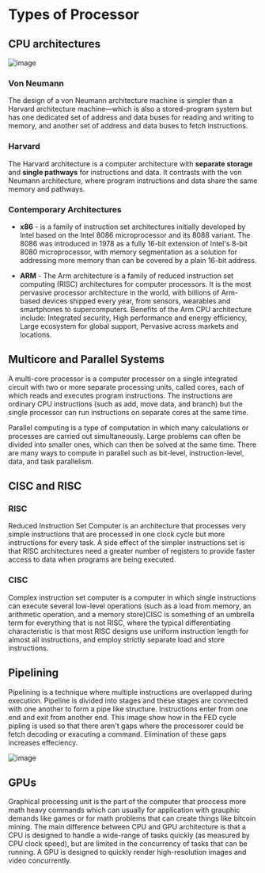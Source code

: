 # Types of Processor
## CPU architectures
![image](https://user-images.githubusercontent.com/90515435/137921777-5f0ba8e9-b7a2-4f11-8969-5f980410cc01.png)
### Von Neumann
The design of a von Neumann architecture machine is simpler than a Harvard architecture machine—which is also a stored-program system but has one dedicated set of address and data buses for reading and writing to memory, and another set of address and data buses to fetch instructions.

### Harvard
The Harvard architecture is a computer architecture with **separate storage** and **single pathways** for instructions and data. It contrasts with the von Neumann architecture, where program instructions and data share the same memory and pathways.

### Contemporary Architectures
- **x86** - is a family of instruction set architectures initially developed by Intel based on the Intel 8086 microprocessor and its 8088 variant. The 8086 was introduced in 1978 as a fully 16-bit extension of Intel's 8-bit 8080 microprocessor, with memory segmentation as a solution for addressing more memory than can be covered by a plain 16-bit address.

- **ARM** - The Arm architecture is a family of reduced instruction set computing (RISC) architectures for computer processors. It is the most pervasive processor architecture in the world, with billions of Arm-based devices shipped every year, from sensors, wearables and smartphones to supercomputers. Benefits of the Arm CPU architecture include: Integrated security, High performance and energy efficiency, Large ecosystem for global support, Pervasive across markets and locations.


## Multicore and Parallel Systems
A multi-core processor is a computer processor on a single integrated circuit with two or more separate processing units, called cores, each of which reads and executes program instructions. The instructions are ordinary CPU instructions (such as add, move data, and branch) but the single processor can run instructions on separate cores at the same time.

Parallel computing is a type of computation in which many calculations or processes are carried out simultaneously. Large problems can often be divided into smaller ones, which can then be solved at the same time. There are many ways to compute in parallel such as  bit-level, instruction-level, data, and task parallelism. 

## CISC and RISC
### RISC
Reduced Instruction Set Computer is an architecture that processes very simple instructions that are processed in one clock cycle but more instructions for every task. A side effect of the simpler instructions set is that RISC architectures need a greater number of registers to provide faster access to data when programs are being executed.

### CISC
Complex instruction set computer is a computer in which single instructions can execute several low-level operations (such as a load from memory, an arithmetic operation, and a memory store)CISC is something of an umbrella term for everything that is not RISC, where the typical differentiating characteristic is that most RISC designs use uniform instruction length for almost all instructions, and employ strictly separate load and store instructions.

## Pipelining
Pipelining is a technique where multiple instructions are overlapped during execution. Pipeline is divided into stages and these stages are connected with one another to form a pipe like structure. Instructions enter from one end and exit from another end.
This image show how in the FED cycle pipling is used so that there aren't gaps where the processorer could be fetch decoding or exacuting a command. Elimination of these gaps increases effeciency. 

![image](https://user-images.githubusercontent.com/90515435/137941164-553d2338-2dc7-48a1-a048-22af20fddbfd.png)

## GPUs
Graphical processing unit is the part of the computer that proccess more math heavy commands which can usually for application with grauphic demands like games or for math problems that can create things like bitcoin mining. The main difference between CPU and GPU architecture is that a CPU is designed to handle a wide-range of tasks quickly (as measured by CPU clock speed), but are limited in the concurrency of tasks that can be running. A GPU is designed to quickly render high-resolution images and video concurrently.
